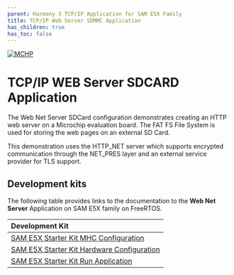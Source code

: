 ```yaml
---
parent: Harmony 3 TCP/IP Application for SAM E5X Family
title: TCP/IP Web Server SDMMC Application
has_children: true
has_toc: false
---
```

[![MCHP](https://www.microchip.com/ResourcePackages/Microchip/assets/dist/images/logo.png)](https://www.microchip.com)

# TCP/IP WEB Server SDCARD Application

The Web Net Server SDCard configuration demonstrates creating an HTTP web server on a Microchip evaluation board. The FAT FS File System is used for storing the web pages on an external SD Card.

This demonstration uses the HTTP_NET server which supports encrypted communication through the NET_PRES layer and an external service provider for TLS support.

## Development kits
The following table provides links to the documentation to the **Web Net Server** Application on SAM E5X family on FreeRTOS.


| Development Kit |
|:---------|
|[SAM E5X Starter Kit MHC Configuration](docs/readme_mhc_configuration.md) |
|[SAM E5X Starter Kit Hardware Configuration](docs/readme_hardware_configuration.md) |
|[SAM E5X Starter Kit Run Application](docs/readme_run_application.md) |
